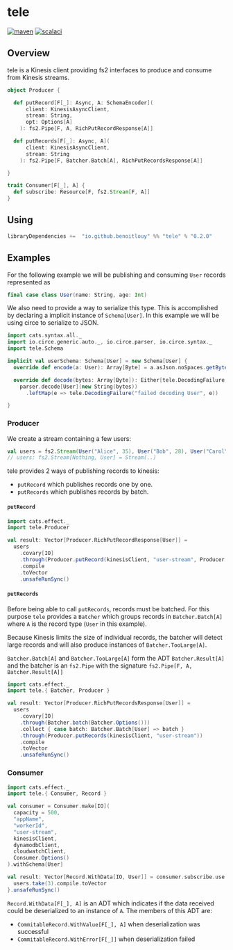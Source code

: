# tele
[![maven](https://maven-badges.herokuapp.com/maven-central/io.github.benoitlouy/tele_2.13/badge.svg)](https://search.maven.org/artifact/io.github.benoitlouy/tele_2.13)
[![scalaci](https://github.com/benoitlouy/tele/workflows/Scala/badge.svg)](https://github.com/benoitlouy/tele/actions?query=workflow%3A%22Scala%22)

## Overview

tele is a Kinesis client providing fs2 interfaces to produce and consume from Kinesis streams.

```scala
object Producer {

  def putRecord[F[_]: Async, A: SchemaEncoder](
      client: KinesisAsyncClient,
      stream: String,
      opt: Options[A]
    ): fs2.Pipe[F, A, RichPutRecordResponse[A]]

  def putRecords[F[_]: Async, A](
      client: KinesisAsyncClient,
      stream: String
    ): fs2.Pipe[F, Batcher.Batch[A], RichPutRecordsResponse[A]]

}

trait Consumer[F[_], A] {
  def subscribe: Resource[F, fs2.Stream[F, A]]
}
```

## Using

```scala
libraryDependencies +=  "io.github.benoitlouy" %% "tele" % "0.2.0"
```

## Examples

For the following example we will be publishing and consuming `User` records 
represented as


```scala
final case class User(name: String, age: Int)
```


We also need to provide a way to serialize this type. This is accomplished by 
declaring a implicit instance of `Schema[User]`. In this example we will be 
using circe to serialize to JSON.

```scala
import cats.syntax.all._
import io.circe.generic.auto._, io.circe.parser, io.circe.syntax._
import tele.Schema

implicit val userSchema: Schema[User] = new Schema[User] {
  override def encode(a: User): Array[Byte] = a.asJson.noSpaces.getBytes()

  override def decode(bytes: Array[Byte]): Either[tele.DecodingFailure, User] =
    parser.decode[User](new String(bytes))
      .leftMap(e => tele.DecodingFailure("failed decoding User", e))

}
```

### Producer
We create a stream containing a few users:
```scala
val users = fs2.Stream(User("Alice", 35), User("Bob", 28), User("Carol", 24))
// users: fs2.Stream[Nothing, User] = Stream(..)
```

tele provides 2 ways of publishing records to kinesis:
  - `putRecord` which publishes records one by one.
  - `putRecords` which publishes records by batch.

#### `putRecord`
```scala
import cats.effect._
import tele.Producer

val result: Vector[Producer.RichPutRecordResponse[User]] =
  users
    .covary[IO]
    .through(Producer.putRecord(kinesisClient, "user-stream", Producer.Options()))
    .compile
    .toVector
    .unsafeRunSync()
```

#### `putRecords`
Before being able to call `putRecords`, records must be batched. For this purpose
`tele` provides a `Batcher` which groups records in `Batcher.Batch[A]`
where `A` is the record type (`User` in this example).

Because Kinesis limits the size of individual records, the batcher will detect
large records and will also produce instances of `Batcher.TooLarge[A]`.

`Batcher.Batch[A]` and `Batcher.TooLarge[A]` form the ADT `Batcher.Result[A]`
and the batcher is an `fs2.Pipe` with the signature
`fs2.Pipe[F, A, Batcher.Result[A]]`

```scala
import cats.effect._
import tele.{ Batcher, Producer }

val result: Vector[Producer.RichPutRecordsResponse[User]] =
  users
    .covary[IO]
    .through(Batcher.batch(Batcher.Options()))
    .collect { case batch: Batcher.Batch[User] => batch }
    .through(Producer.putRecords(kinesisClient, "user-stream"))
    .compile
    .toVector
    .unsafeRunSync()
```

### Consumer

```scala
import cats.effect._
import tele.{ Consumer, Record }

val consumer = Consumer.make[IO](
  capacity = 500,
  "appName",
  "workerId",
  "user-stream",
  kinesisClient,
  dynamodbClient,
  cloudwatchClient,
  Consumer.Options()
).withSchema[User]

val result: Vector[Record.WithData[IO, User]] = consumer.subscribe.use { users =>
  users.take(3).compile.toVector
}.unsafeRunSync()
```

`Record.WithData[F[_], A]` is an ADT which indicates if the data received could
be deserialized to an instance of `A`. The members of this ADT are:
  - `CommitableRecord.WithValue[F[_], A]` when deserialization was successful
  - `CommitableRecord.WithError[F[_]]` when deserialization failed
